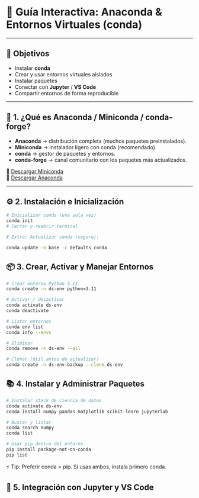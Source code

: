 # 📘 Guía Interactiva: Anaconda & Entornos Virtuales (conda)
---
## 🎯 Objetivos
- Instalar **conda**  
- Crear y usar entornos virtuales aislados  
- Instalar paquetes  
- Conectar con **Jupyter** / **VS Code**  
- Compartir entornos de forma reproducible  

---

## 🐍 1. ¿Qué es Anaconda / Miniconda / conda-forge?
- **Anaconda** → distribución completa (muchos paquetes preinstalados).  
- **Miniconda** → instalador ligero con conda (recomendado).  
- **conda** → gestor de paquetes y entornos.  
- **conda-forge** → canal comunitario con los paquetes más actualizados.  

🔗 [Descargar Miniconda](https://docs.conda.io/en/latest/miniconda.html)  
🔗 [Descargar Anaconda](https://www.anaconda.com/download)  

---

## ⚙️ 2. Instalación e Inicialización
```bash
# Inicializar conda (una sola vez)
conda init
# Cerrar y reabrir terminal

# Extra: Actualizar conda (seguro):

conda update -n base -c defaults conda
```

## 📦 3. Crear, Activar y Manejar Entornos
```bash
# Crear entorno Python 3.11
conda create -n ds-env python=3.11

# Activar / desactivar
conda activate ds-env
conda deactivate

# Listar entornos
conda env list
conda info --envs

# Eliminar
conda remove -n ds-env --all

# Clonar (útil antes de actualizar)
conda create -n ds-env-backup --clone ds-env
```

## 📚 4. Instalar y Administrar Paquetes

```bash
# Instalar stack de ciencia de datos
conda activate ds-env
conda install numpy pandas matplotlib scikit-learn jupyterlab

# Buscar y listar
conda search numpy
conda list

# Usar pip dentro del entorno
pip install package-not-on-conda
pip list
```
⚡ Tip: Preferir conda > pip. Si usas ambos, instala primero conda.

## 📓 5. Integración con Jupyter y VS Code


